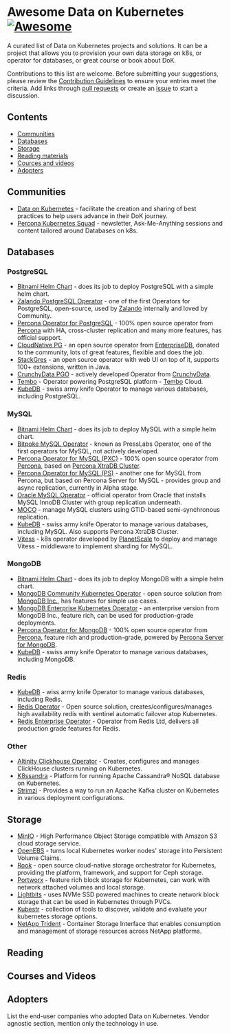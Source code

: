 # Awesome Data on Kubernetes [![Awesome](https://cdn.rawgit.com/sindresorhus/awesome/d7305f38d29fed78fa85652e3a63e154dd8e8829/media/badge.svg)](https://github.com/sindresorhus/awesome)
A curated list of Data on Kubernetes projects and solutions. It can be a project that allows you to provision your own data storage on k8s, or operator for databases, or great course or book about DoK.

Contributions to this list are welcome. Before submitting your suggestions, please review the [Contribution Guidelines](CONTRIBUTING.md) to ensure your entries meet the criteria. Add links through [pull requests](https://github.com/spron-in/awesome-dok/pulls) or create an [issue](https://github.com/spron-in/awesome-dok/issues) to start a discussion.

## Contents

- [Communities](#communities)
- [Databases](#databases)
- [Storage](#storage)
- [Reading materials](#reading)
- [Cources and videos](#courses-and-videos)
- [Adopters](#adopters)

## Communities

* [Data on Kubernetes](https://dok.community/) - facilitate the creation and sharing of best practices to help users advance in their DoK journey.
* [Percona Kubernetes Squad](https://percona.com/k8s) - newsletter, Ask-Me-Anything sessions and content tailored around Databases on k8s.

## Databases

### PostgreSQL

* [Bitnami Helm Chart](https://github.com/bitnami/charts/tree/main/bitnami/postgresql) - does its job to deploy PostgreSQL with a simple helm chart.
* [Zalando PostgreSQL Operator](https://github.com/zalando/postgres-operator) - one of the first Operators for PostgreSQL, open-source, used by [Zalando](https://www.zalando.com/) internally and loved by Community.
* [Percona Operator for PostgreSQL](https://github.com/percona/percona-postgresql-operator) - 100% open source operator from [Percona](https://percona.com) with HA, cross-cluster replication and many more features, has official support.
* [CloudNative PG](https://github.com/cloudnative-pg/cloudnative-pg) - an open source operator from [EnterpriseDB](https://www.enterprisedb.com/), donated to the community, lots of great features, flexible and does the job.
* [StackGres](https://github.com/ongres/stackgres) - an open source operator with web UI on top of it, supports 100+ extensions, written in Java.
* [CrunchyData PGO](https://github.com/CrunchyData/postgres-operator) - actively developed Operator from [CrunchyData](https://www.crunchydata.com/).
* [Tembo](https://github.com/tembo-io/tembo) - Operator powering PostgreSQL platform - [Tembo](https://tembo.io/) Cloud.
* [KubeDB](https://kubedb.com/kubernetes/databases/run-and-manage-postgres-on-kubernetes/) - swiss army knife Operator to manage various databases, including PostgreSQL.

### MySQL

* [Bitnami Helm Chart](https://github.com/bitnami/charts/tree/main/bitnami/mysql) - does its job to deploy MySQL with a simple helm chart.
* [Bitpoke MySQL Operator](https://github.com/bitpoke/mysql-operator) - known as PressLabs Operator, one of the first operators for MySQL, not actively developed.
* [Percona Operator for MySQL (PXC)](https://github.com/percona/percona-xtradb-cluster-operator) - 100% open source operator from [Percona](https://percona.com), based on [Percona XtraDB Cluster](https://www.percona.com/mysql/software/percona-xtradb-cluster).
* [Percona Operator for MySQL (PS)](https://github.com/percona/percona-server-mysql-operator) - another one for MySQL from Percona, but based on Percona Server for MySQL - provides group and async replication, currently in Alpha stage.
* [Oracle MySQL Operator](https://github.com/mysql/mysql-operator) - official operator from Oracle that installs MySQL InnoDB Cluster with group replication underneath.
* [MOCO](https://github.com/cybozu-go/moco) - manage MySQL clusters using GTID-based semi-synchronous replication.
* [KubeDB](https://kubedb.com/kubernetes/databases/run-and-manage-mysql-on-kubernetes/) - swiss army knife Operator to manage various databases, including MySQL. Also supports Percona XtraDB Cluster.
* [Vitess](https://github.com/vitessio/vitess) - k8s operator developed by [PlanetScale](https://planetscale.com/) to deploy and manage Vitess - middleware to implement sharding for MySQL.

### MongoDB

* [Bitnami Helm Chart](https://github.com/bitnami/charts/tree/master/bitnami/mongodb) - does its job to deploy MongoDB with a simple helm chart.
* [MongoDB Community Kubernetes Operator](https://github.com/mongodb/mongodb-kubernetes-operator) - open source solution from [MongoDB Inc.](https://www.mongodb.com/), has features for simple use cases.
* [MongoDB Enterprise Kubernetes Operator](https://www.mongodb.com/docs/kubernetes-operator/stable/) - an enterprise version from MongoDB Inc., feature rich, can be used for production-grade deployments.
* [Percona Operator for MongoDB](https://github.com/percona/percona-server-mongodb-operator) - 100% open source operator from [Percona](https://percona.com), feature rich and production-grade, powered by [Percona Server for MongoDB](https://www.percona.com/mongodb/software/percona-server-for-mongodb).
* [KubeDB](https://kubedb.com/kubernetes/databases/run-and-manage-mongodb-on-kubernetes/) - swiss army knife Operator to manage various databases, including MongoDB.

### Redis

* [KubeDB](https://kubedb.com/kubernetes/databases/run-and-manage-redis-on-kubernetes/) - wiss army knife Operator to manage various databases, including Redis.
* [Redis Operator](https://github.com/spotahome/redis-operator) - Open source solution, creates/configures/manages high availability redis with sentinel automatic failover atop Kubernetes.
* [Redis Enterprise Operator](https://docs.redis.com/latest/kubernetes/architecture/operator/) - Operator from Redis Ltd, delivers all production grade features for Redis.

### Other

* [Altinity Clickhouse Operator](https://github.com/Altinity/clickhouse-operator) - Creates, configures and manages ClickHouse clusters running on Kubernetes.
* [K8ssandra](https://k8ssandra.io/) - Platform for running Apache Cassandra® NoSQL database on Kubernetes.
* [Strimzi](https://strimzi.io/) - Provides a way to run an Apache Kafka cluster on Kubernetes in various deployment configurations.

## Storage

* [MinIO](https://github.com/minio/minio) - High Performance Object Storage compatible with Amazon S3 cloud storage service.
* [OpenEBS](https://github.com/openebs/openebs) - turns local Kubernetes worker nodes' storage into Persistent Volume Claims.
* [Rook](https://github.com/rook/rook) - open source cloud-native storage orchestrator for Kubernetes, providing the platform, framework, and support for Ceph storage.
* [Portworx](https://portworx.com/) - feature rich block storage for Kubernetes, can work with network attached volumes and local storage.
* [Lightbits](https://www.lightbitslabs.com/) - uses NVMe SSD powered machines to create network block storage that can be used in Kubernetes through PVCs.
* [Kubestr](https://kubestr.io/) - collection of tools to discover, validate and evaluate your kubernetes storage options.
* [NetApp Trident](https://netapp.io/persistent-storage-provisioner-for-kubernetes/) - Container Storage Interface that enables consumption and management of storage resources across NetApp platforms.

## Reading

### 

## Courses and Videos

## Adopters

List the end-user companies who adopted Data on Kubernetes. Vendor agnostic section, mention only the technology in use.
